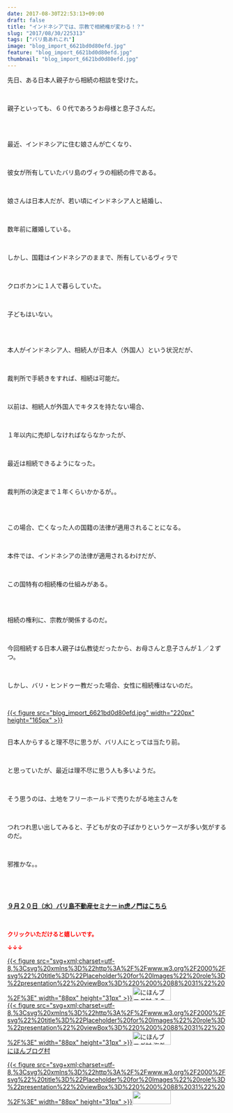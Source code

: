 ```yaml
---
date: 2017-08-30T22:53:13+09:00
draft: false
title: "インドネシアでは、宗教で相続権が変わる！？"
slug: "2017/08/30/225313"
tags: ["バリ島あれこれ"]
image: "blog_import_6621bd0d80efd.jpg"
feature: "blog_import_6621bd0d80efd.jpg"
thumbnail: "blog_import_6621bd0d80efd.jpg"
---
```

<p>先日、ある日本人親子から相続の相談を受けた。</p><p> </p><p>親子といっても、６０代であろうお母様と息子さんだ。</p><p> </p><p><br/>最近、インドネシアに住む娘さんが亡くなり、</p><p> </p><p>彼女が所有していたバリ島のヴィラの相続の件である。</p><p> </p><p>娘さんは日本人だが、若い頃にインドネシア人と結婚し、</p><p> </p><p>数年前に離婚している。</p><p> </p><p>しかし、国籍はインドネシアのままで、所有しているヴィラで</p><p> </p><p>クロボカンに１人で暮らしていた。</p><p> </p><p>子どもはいない。</p><p> </p><p><br/>本人がインドネシア人、相続人が日本人（外国人）という状況だが、</p><p> </p><p>裁判所で手続きをすれば、相続は可能だ。</p><p> </p><p>以前は、相続人が外国人でキタスを持たない場合、</p><p> </p><p>１年以内に売却しなければならなかったが、</p><p> </p><p>最近は相続できるようになった。</p><p> </p><p>裁判所の決定まで１年くらいかかるが。。</p><p> </p><p><br/>この場合、亡くなった人の国籍の法律が適用されることになる。</p><p> </p><p>本件では、インドネシアの法律が適用されるわけだが、</p><p> </p><p>この国特有の相続権の仕組みがある。</p><p> </p><p><br/>相続の権利に、宗教が関係するのだ。</p><p> </p><p>今回相続する日本人親子は仏教徒だったから、お母さんと息子さんが１／２ずつ。</p><p> </p><p>しかし、バリ・ヒンドゥー教だった場合、女性に相続権はないのだ。</p><p> </p><p><a href="blog_import_6621bd0d80efd.jpg">{{< figure src="blog_import_6621bd0d80efd.jpg" width="220px" height="165px" >}}</a></p><p><br/>日本人からすると理不尽に思うが、バリ人にとっては当たり前。</p><p> </p><p>と思っていたが、最近は理不尽に思う人も多いようだ。</p><p> </p><p>そう思うのは、土地をフリーホールドで売りたがる地主さんを</p><p> </p><p>つれつれ思い出してみると、子どもが女の子ばかりというケースが多い気がするのだ。</p><p> </p><p>邪推かな。。</p><p> </p><p> </p><p><span style="font-weight: bold;"><span style="text-decoration: underline;"><a href="iin.co.jp" target="_blank">９月２０日（水）バリ島不動産セミナー in虎ノ門はこちら</a></span></span></p><p> </p><p><font color="#ff0000" size="2"><strong>クリックいただけると嬉しいです。</strong></font></p><p><font color="#ff0000" size="2"><strong>↓↓↓</strong></font></p><p><a href="ranking.html?p_cid=01260127" id="&amp;blogmura_banner" target="_blank">{{< figure src="svg+xml;charset=utf-8,%3Csvg%20xmlns%3D%22http%3A%2F%2Fwww.w3.org%2F2000%2Fsvg%22%20title%3D%22Placeholder%20for%20Images%22%20role%3D%22presentation%22%20viewBox%3D%220%200%2088%2031%22%20%2F%3E" width="88px" height="31px" >}}<noscript><img alt="にほんブログ村 その他生活ブログ 不動産投資へ" border="0" height="31" src="//life.blogmura.com/hudousantoushi/img/hudousantoushi88_31.gif" width="88"></noscript></a><br/><a href="ranking.html?p_cid=01260127" target="_blank">{{< figure src="svg+xml;charset=utf-8,%3Csvg%20xmlns%3D%22http%3A%2F%2Fwww.w3.org%2F2000%2Fsvg%22%20title%3D%22Placeholder%20for%20Images%22%20role%3D%22presentation%22%20viewBox%3D%220%200%2088%2031%22%20%2F%3E" width="88px" height="31px" >}}<noscript><img alt="にほんブログ村 海外生活ブログ バリ島情報へ" border="0" height="31" src="https://img-proxy.blog-video.jp/images?url=http%3A%2F%2Foverseas.blogmura.com%2Fbali%2Fimg%2Fbali88_31.gif" width="88"></noscript></a><br/><a href="ranking.html?p_cid=01260127" target="_blank">にほんブログ村</a></p><p><a href="link.php?1804582" title="人気ブログランキングへ">{{< figure src="svg+xml;charset=utf-8,%3Csvg%20xmlns%3D%22http%3A%2F%2Fwww.w3.org%2F2000%2Fsvg%22%20title%3D%22Placeholder%20for%20Images%22%20role%3D%22presentation%22%20viewBox%3D%220%200%2088%2031%22%20%2F%3E" width="88px" height="31px" >}}<noscript><img border="0" height="31" src="https://blog.with2.net/img/banner/banner_22.gif" width="88"></noscript></a></p><p> </p><p> </p>

